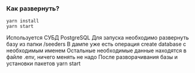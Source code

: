 ### Как развернуть?
```
yarn install
yarn start
```
Используется СУБД PostgreSQL
Для запуска необходимо развернуть базу из папки /seeders
В дампе уже есть операция create database с необходимым именем
Остальные необходимые данные находятся в файлe .env, ничего менять не надо
После разворачивания базы и установки пакетов yarn start
